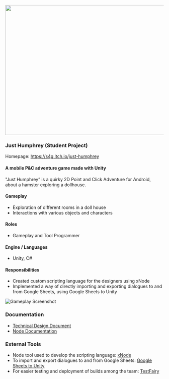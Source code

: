<p align="center">
	<a href="https://s4g.itch.io/just-humphrey">
		<img width="725" height="412" src="https://img.itch.zone/aW1nLzIzMzM4NzkucG5n/original/VA7ldr.png">
	</a>
	</p>

### Just Humphrey (Student Project)

Homepage: https://s4g.itch.io/just-humphrey

#### A mobile P&amp;C adventure game made with Unity

"Just Humphrey” is a quirky 2D Point and Click Adventure for Android, about a hamster exploring a dollhouse.

#### Gameplay

- Exploration of different rooms in a doll house
- Interactions with various objects and characters

#### Roles
- Gameplay and Tool Programmer

#### Engine / Languages
- Unity, C#

#### Responsibilities
- Created custom scripting language for the designers using xNode
- Implemented a way of directly importing and exporting dialogues to and from Google Sheets, using Google Sheets to Unity

![Gameplay Screenshot](https://img.itch.zone/aW1hZ2UvNDExMTE4LzI0NzA3MjcucG5n/original/eCVmf%2F.png)

### Documentation

  - [Technical Design Document](https://docs.google.com/document/d/1sKQUs6qEiSJ1dAH2iQ0zqANeKFzM4VBKk2skVFWBZBA/edit?usp=sharing)
  - [Node Documentation](https://docs.google.com/document/d/1Eb5b-iVctXwc7_eWch2G7numKOLEF4L0u3539zuaSTg/edit?usp=sharing)

### External Tools

  - Node tool used to develop the scripting language: [xNode](https://github.com/Siccity/xNode)
  - To import and export dialogues to and from Google Sheets: [Google Sheets to Unity](https://assetstore.unity.com/packages/tools/utilities/google-sheets-to-unity-73410)
  - For easier testing and deployment of builds among the team: [TestFairy](https://www.testfairy.com/)
